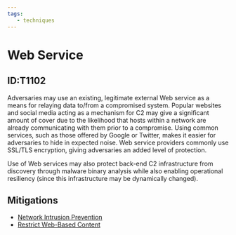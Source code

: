 ```yaml
---
tags:
   - techniques
---
```

# Web Service
## ID:T1102
Adversaries may use an existing, legitimate external Web service as a means for relaying data to/from a compromised system. Popular websites and social media acting as a mechanism for C2 may give a significant amount of cover due to the likelihood that hosts within a network are already communicating with them prior to a compromise. Using common services, such as those offered by Google or Twitter, makes it easier for adversaries to hide in expected noise. Web service providers commonly use SSL/TLS encryption, giving adversaries an added level of protection.

Use of Web services may also protect back-end C2 infrastructure from discovery through malware binary analysis while also enabling operational resiliency (since this infrastructure may be dynamically changed).
## Mitigations
* [Network Intrusion Prevention](/mitre/mitigations/M1031)
* [Restrict Web-Based Content](/mitre/mitigations/M1021)
